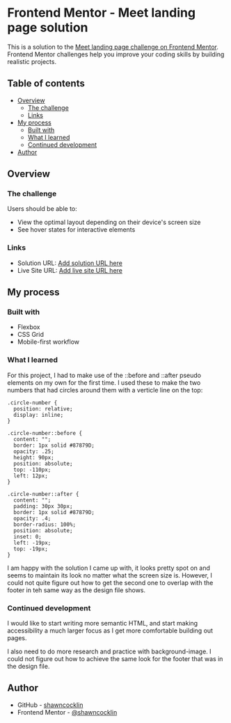 # Frontend Mentor - Meet landing page solution

This is a solution to the [Meet landing page challenge on Frontend Mentor](https://www.frontendmentor.io/challenges/meet-landing-page-rbTDS6OUR). Frontend Mentor challenges help you improve your coding skills by building realistic projects. 

## Table of contents

- [Overview](#overview)
  - [The challenge](#the-challenge)
  - [Links](#links)
- [My process](#my-process)
  - [Built with](#built-with)
  - [What I learned](#what-i-learned)
  - [Continued development](#continued-development)
- [Author](#author)



## Overview

### The challenge

Users should be able to:

- View the optimal layout depending on their device's screen size
- See hover states for interactive elements


### Links

- Solution URL: [Add solution URL here](https://www.frontendmentor.io/solutions/mobile-first-landing-page-build-with-flex-and-grid-p5vkSylx7)
- Live Site URL: [Add live site URL here](https://shawncocklin.github.io/meet-landing-page/)

## My process

### Built with

- Flexbox
- CSS Grid
- Mobile-first workflow

### What I learned

For this project, I had to make use of the ::before and ::after pseudo elements on my own for the first time. I used these to make the two numbers that had circles around them with a verticle line on the top:

```
.circle-number {
  position: relative;
  display: inline;
}

.circle-number::before {
  content: "";
  border: 1px solid #87879D;
  opacity: .25;
  height: 90px;
  position: absolute;
  top: -110px;
  left: 12px;
}

.circle-number::after {
  content: "";
  padding: 30px 30px;
  border: 1px solid #87879D;
  opacity: .4;
  border-radius: 100%;
  position: absolute;
  inset: 0;
  left: -19px;
  top: -19px;
}
```
I am happy with the solution I came up with, it looks pretty spot on and seems to maintain its look no matter what the screen size is. However, I could not quite figure out how to get the second one to overlap with the footer in teh same way as the design file shows. 

### Continued development

I would like to start writing more semantic HTML, and start making accessibility a much larger focus as I get more comfortable building out pages.

I also need to do more research and practice with background-image. I could not figure out how to achieve the same look for the footer that was in the design file.


## Author

- GitHub - [shawncocklin](https://github.com/shawncocklin)
- Frontend Mentor - [@shawncocklin](https://www.frontendmentor.io/profile/shawncocklin)

